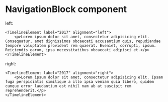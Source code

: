 # NavigationBlock component

left:

    <TimelineElement label="2017" alignment="left">
        <p>Lorem ipsum dolor sit amet, consectetur adipisicing elit. Consequatur, amet dignissimos obcaecati accusantium quis, repudiandae tempore voluptatem provident rem quaerat. Eveniet, corrupti, ipsum. Reiciendis earum, ipsa necessitatibus obcaecati adipisci et.</p>
    </TimelineElement>

right:

    <TimelineElement label="2017" alignment="right">
        <p>Lorem ipsum dolor sit amet, consectetur adipisicing elit. Ipsam fuga perspiciatis similique a illo ipsa veniam quia libero, quidem cumque error laudantium est nihil nam ab at suscipit rem reprehenderit.</p>
    </TimelineElement>